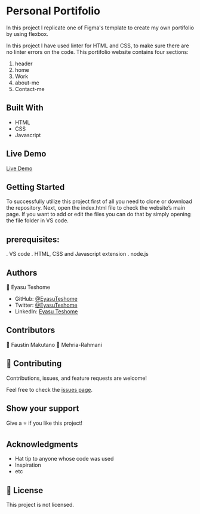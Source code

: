

# Personal Portifolio


In this project I replicate one of Figma's template to create my own portifolio by using flexbox.

In this project I have used linter for HTML and CSS, to make sure there are no linter errors on the code. This portifolio website contains four sections:
1. header
2. home
3. Work
4. about-me
5. Contact-me

## Built With

- HTML
- CSS
- Javascript


## Live Demo 

[Live Demo](https://eyasuteshome.github.io/Portfolio/)


## Getting Started

To successfully utilize this project first of all you need to clone or download the repository. Next, open the index.html file to check the website’s main page. If you want to add or edit the files you can do that by simply opening the file folder in VS code.


## prerequisites:
. VS code
. HTML, CSS and Javascript extension
. node.js 


## Authors

👤 Eyasu Teshome

- GitHub: [@EyasuTeshome](https://github.com/EyasuTeshome)
- Twitter: [@EyasuTeshome](https://twitter.com/EyasuTeshome)
- LinkedIn: [Eyasu Teshome](https://linkedin.com/in/EyasuTeshome)

## Contributors
👤 Faustin Makutano
👤 Mehria-Rahmani


## 🤝 Contributing

Contributions, issues, and feature requests are welcome!

Feel free to check the [issues page](../../issues/).

## Show your support

Give a ⭐️ if you like this project!

## Acknowledgments

- Hat tip to anyone whose code was used
- Inspiration
- etc

## 📝 License

This project is not licensed.
